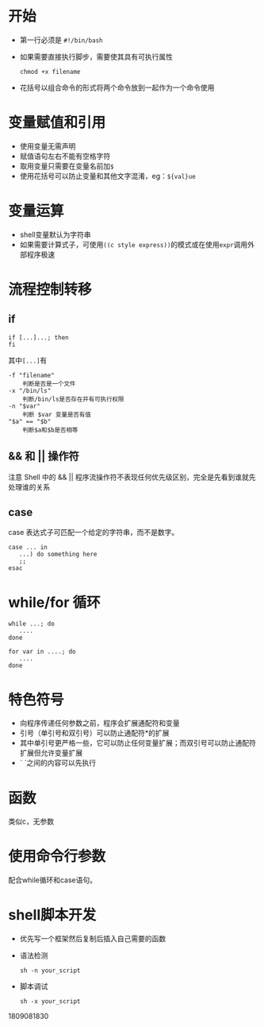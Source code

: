 # 开始

- 第一行必须是
  ```#!/bin/bash```

- 如果需要直接执行脚步，需要使其具有可执行属性

  ```chmod +x filename```

- 花括号以组合命令的形式将两个命令放到一起作为一个命令使用

# 变量赋值和引用

- 使用变量无需声明
- 赋值语句左右不能有空格字符
- 取用变量只需要在变量名前加`$`
- 使用花括号可以防止变量和其他文字混淆，eg：`${val}ue`

# 变量运算

- shell变量默认为字符串
- 如果需要计算式子，可使用`((c style express))`的模式或在使用`expr`调用外部程序极速

# 流程控制转移

## if

```shell
if [...]...; then
fi
```

其中`[...]`有

```
-f "filename"
    判断是否是一个文件
-x "/bin/ls"
    判断/bin/ls是否存在并有可执行权限
-n "$var"
    判断 $var 变量是否有值
"$a" == "$b"
    判断$a和$b是否相等
```

## && 和 || 操作符

注意 Shell 中的 && || 程序流操作符不表现任何优先级区别，完全是先看到谁就先处理谁的关系

## case

case 表达式子可匹配一个给定的字符串，而不是数字。

```
case ... in
   ...) do something here 
   ;;
esac
```

# while/for 循环

```
while ...; do
   ....
done
```

```
for var in ....; do
   ....
done
```



# 特色符号

- 向程序传递任何参数之前，程序会扩展通配符和变量
- 引号（单引号和双引号）可以防止通配符*的扩展
- 其中单引号更严格一些，它可以防止任何变量扩展；而双引号可以防止通配符扩展但允许变量扩展
- \` \`之间的内容可以先执行

# 函数

类似c，无参数



#  使用命令行参数

配合while循环和case语句。



# shell脚本开发

- 优先写一个框架然后复制后插入自己需要的函数

- 语法检测

  `sh -n your_script`

- 脚本调试

  `sh -x your_script`

1809081830

